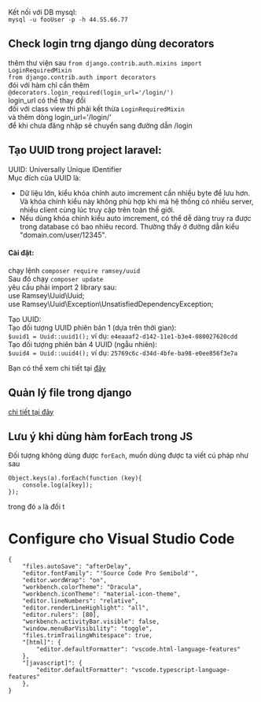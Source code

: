 Kết nối với DB mysql:  
`mysql -u fooUser -p -h 44.55.66.77`  
## Check login trng django dùng decorators
thêm thư viện sau `from django.contrib.auth.mixins import LoginRequiredMixin`  
`from django.contrib.auth import decorators`  
đói với hàm chỉ cần thêm `@decorators.login_required(login_url='/login/')`  
login_url có thể thay đổi  
đối với class view thì phải kết thừa `LoginRequiredMixin`  
và thêm dòng login_url='/login/'  
để khi chưa đăng nhập sẽ chuyển sang đường dẫn /login  
## Tạo UUID trong project laravel:  
UUID: Universally Unique IDentifier  
Mục đích của UUID là:  
* Dữ liệu lớn, kiểu khóa chính auto imcrement cần nhiều byte để lưu hơn. Và khóa chính kiểu này không phù hợp khi mà hệ thống có nhiều server, nhiều client cùng lúc truy cập trên toàn thế giới.  
* Nếu dùng khóa chính kiểu auto imcrement, có thể dễ dàng truy ra được trong database có bao nhiêu record. Thường thấy ở đường dẫn kiểu "domain.com/user/12345".  
#### Cài đặt:
chạy lệnh `composer require ramsey/uuid`  
Sau đó chạy `composer update`  
yêu cầu phải import 2 library sau:  
use Ramsey\Uuid\Uuid;  
use Ramsey\Uuid\Exception\UnsatisfiedDependencyException;  

Tạo UUID:  
Tạo đối tượng UUID phiên bản 1 (dựa trên thời gian):  
`$uuid1 = Uuid::uuid1();`  ví dụ: `e4eaaaf2-d142-11e1-b3e4-080027620cdd`  
Tạo đối tượng phiên bản 4 UUID (ngẫu nhiên):  
`$uuid4 = Uuid::uuid4();`  ví dụ: `25769c6c-d34d-4bfe-ba98-e0ee856f3e7a`  

Bạn có thể xem chi tiết tại [đây](https://github.com/ramsey/uuid)  
## Quản lý file trong django
[chi tiết tại đây](https://docs.djangoproject.com/en/2.1/topics/files/)

## Lưu ý khi dùng hàm forEach trong JS
Đối tượng không dùng được `forEach`, muốn dùng được ta viết cú pháp như sau
```
Object.keys(a).forEach(function (key){
    console.log(a[key]);
});
```  
trong đó `a` là đối t
# Configure cho Visual Studio Code
```
{
    "files.autoSave": "afterDelay",
    "editor.fontFamily": "'Source Code Pro Semibold'",
    "editor.wordWrap": "on",
    "workbench.colorTheme": "Dracula",
    "workbench.iconTheme": "material-icon-theme",
    "editor.lineNumbers": "relative",
    "editor.renderLineHighlight": "all",
    "editor.rulers": [80],
    "workbench.activityBar.visible": false,
    "window.menuBarVisibility": "toggle",
    "files.trimTrailingWhitespace": true,
    "[html]": {
        "editor.defaultFormatter": "vscode.html-language-features"
    },
    "[javascript]": {
        "editor.defaultFormatter": "vscode.typescript-language-features"
    },
}
```
